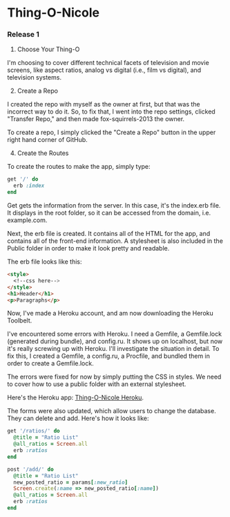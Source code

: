 Thing-O-Nicole
==============

### Release 1

1) Choose Your Thing-O

I'm choosing to cover different technical facets of television and movie screens, like aspect ratios, analog vs digital (i.e., film vs digital), and television systems.

2) Create a Repo

I created the repo with myself as the owner at first, but that was the incorrect way to do it. So, to fix that, I went into the repo settings, clicked "Transfer Repo," and then made fox-squirrels-2013 the owner.

To create a repo, I simply clicked the "Create a Repo" button in the upper right hand corner of GitHub. 

4) Create the Routes

To create the routes to make the app, simply type:

```ruby
get '/' do
  erb :index
end
```

Get gets the information from the server. In this case, it's the index.erb file. It displays in the root folder, so it can be accessed from the domain, i.e. example.com. 

Next, the erb file is created. It contains all of the HTML for the app, and contains all of the front-end information. A stylesheet is also included in the Public folder in order to make it look pretty and readable. 

The erb file looks like this:

```html
<style>
  <!--css here-->
</style>
<h1>Header</h1>
<p>Paragraphs</p>
```

Now, I've made a Heroku account, and am now downloading the Heroku Toolbelt. 

I've encountered some errors with Heroku. I need a Gemfile, a Gemfile.lock (generated during bundle), and config.ru. It shows up on localhost, but now it's really screwing up with Heroku. I'll investigate the situation in detail. To fix this, I created a Gemfile, a config.ru, a Procfile, and bundled them in order to create a Gemfile.lock. 

The errors were fixed for now by simply putting the CSS in styles. We need to cover how to use a public folder with an external stylesheet.

Here's the Heroku app: [Thing-O-Nicole Heroku](http://thing-o-nicole.herokuapp.com/).

The forms were also updated, which allow users to change the database. They can delete and add. Here's how it looks like:

```ruby
get '/ratios/' do
  @title = "Ratio List"
  @all_ratios = Screen.all
  erb :ratios
end

post '/add/' do
  @title = "Ratio List"
  new_posted_ratio = params[:new_ratio]
  Screen.create(:name => new_posted_ratio[:name])
  @all_ratios = Screen.all
  erb :ratios
end
```